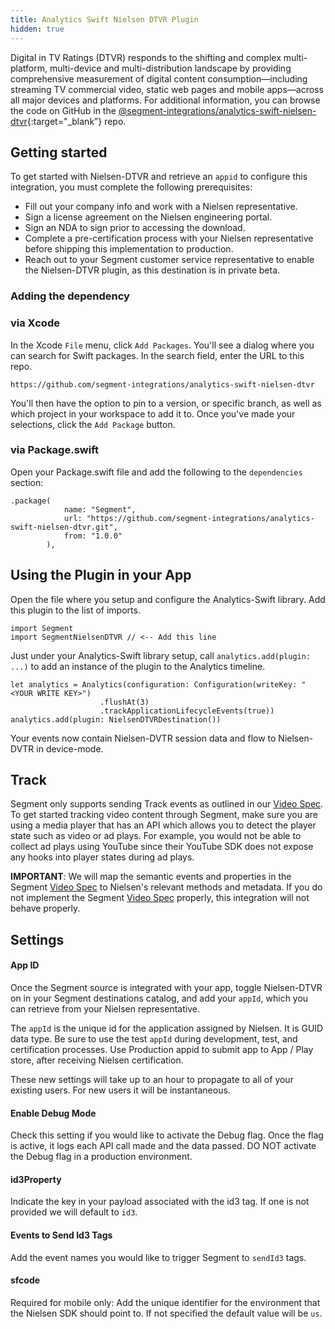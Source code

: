```yaml
---
title: Analytics Swift Nielsen DTVR Plugin
hidden: true
---
```


Digital in TV Ratings (DTVR) responds to the shifting and complex multi-platform, multi-device and multi-distribution landscape by providing comprehensive measurement of digital content consumption—including streaming TV commercial video, static web pages and mobile apps—across all major devices and platforms. For additional information, you can browse the code on GitHub in the [@segment-integrations/analytics-swift-nielsen-dtvr](https://github.com/segment-integrations/analytics-swift-nielsen-dtvr){:target="_blank”} repo.

## Getting started

To get started with Nielsen-DTVR and retrieve an `appid` to configure this integration, you must complete the following prerequisites: 
- Fill out your company info and work with a Nielsen representative.
- Sign a license agreement on the Nielsen engineering portal.
- Sign an NDA to sign prior to accessing the download. 
- Complete a pre-certification process with your Nielsen representative before shipping this implementation to production.
- Reach out to your Segment customer service representative to enable the Nielsen-DTVR plugin, as this destination is in private beta.


### Adding the dependency

### via Xcode
In the Xcode `File` menu, click `Add Packages`.  You'll see a dialog where you can search for Swift packages.  In the search field, enter the URL to this repo.

```
https://github.com/segment-integrations/analytics-swift-nielsen-dtvr
```

You'll then have the option to pin to a version, or specific branch, as well as which project in your workspace to add it to.  Once you've made your selections, click the `Add Package` button.  

### via Package.swift

Open your Package.swift file and add the following to the `dependencies` section:

```
.package(
            name: "Segment",
            url: "https://github.com/segment-integrations/analytics-swift-nielsen-dtvr.git",
            from: "1.0.0"
        ),
```


## Using the Plugin in your App

Open the file where you setup and configure the Analytics-Swift library.  Add this plugin to the list of imports.

```
import Segment
import SegmentNielsenDTVR // <-- Add this line
```

Just under your Analytics-Swift library setup, call `analytics.add(plugin: ...)` to add an instance of the plugin to the Analytics timeline.

```
let analytics = Analytics(configuration: Configuration(writeKey: "<YOUR WRITE KEY>")
                    .flushAt(3)
                    .trackApplicationLifecycleEvents(true))
analytics.add(plugin: NielsenDTVRDestination())
```


Your events now contain Nielsen-DVTR session data and flow to Nielsen-DVTR in device-mode.

## Track

Segment only supports sending Track events as outlined in our [Video Spec](/docs/connections/spec/video/). To get started tracking video content through Segment, make sure you are using a media player that has an API which allows you to detect the player state such as video or ad plays. For example, you would not be able to collect ad plays using YouTube since their YouTube SDK does not expose any hooks into player states during ad plays.

**IMPORTANT**: We will map the semantic events and properties in the Segment [Video Spec](/docs/connections/spec/video/) to Nielsen's relevant methods and metadata. If you do not implement the Segment [Video Spec](/docs/connections/spec/video/) properly, this integration will not behave properly. 

## Settings

#### App ID 
Once the Segment source is integrated with your app, toggle
Nielsen-DTVR on in your Segment destinations catalog, and add your `appId`,
which you can retrieve from your Nielsen representative.

The `appId` is the unique id for the application assigned by Nielsen. It is
GUID data type. Be sure to use the test `appId` during development, test, and
certification processes. Use Production appid to submit app to App / Play
store, after receiving Nielsen certification.

These new settings will take up to an hour to propagate to all of your existing
users. For new users it will be instantaneous.

#### Enable Debug Mode 
Check this setting if you would like to activate the
Debug flag. Once the flag is active, it logs each API call made and the data
passed. DO NOT activate the Debug flag in a production environment.

#### id3Property 
Indicate the key in your payload associated with the id3 tag.
If one is not provided we will default to `id3`.

#### Events to Send Id3 Tags
Add the event names you would like to trigger Segment to `sendId3` tags.

#### sfcode 
Required for mobile only: Add the unique identifier for the
environment that the Nielsen SDK should point to. If not specified the default
value will be `us`.

<!-- Nielsen does not host their framework on a dependency management site such
as Cocoapods nor Maven. You must manually add the framework after installing
the Segment-Nielsen-DTVR dependency. Navigate to [Nielsen's Engineering
Site](https://engineeringportal.nielsen.com/docs/Digital_Downloads){:target="_blank"} and
download the Video framework. -->
